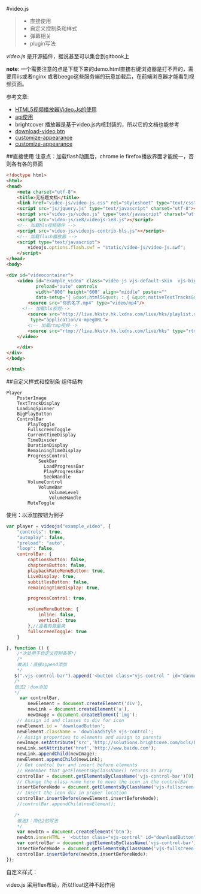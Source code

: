 #video.js 
> * 直接使用
> * 自定义控制条和样式
> * 弹幕相关
> * plugin写法

_video.js_ 是开源插件，据说甚至可以集合到gitbook上

**note**:
一个需要注意的点是下载下来的demo.html直接右键浏览器是打不开的，需要用iis或者nginx 或者beego这些服务端的玩意加载后，在前端浏览器才能看到视频页面。

参考文章:

- [HTML5视频播放器Video.Js的使用 ](http://coderlt.coding.me/2016/02/26/videojs-readme/)
- [api使用](http://docs.videojs.com/docs/api/index.html)
- brightcover 播放器是基于video.js内核封装的，所以它的文档也能参考
 - [download-video btn](http://docs.brightcove.com/en/video-cloud/brightcove-player/samples/download-video.html)
 - [customize-appearance](https://docs.brightcove.com/en/perform/brightcove-player/guides/customize-appearance.html)
 - [customize-appearance](http://docs.brightcove.com/en/video-cloud/brightcove-player/guides/customize-appearance-1x.html#specificity)

##直接使用
注意点：加载flash动画后，chrome ie firefox播放界面才能统一，否则各有各的界面
```html
<!doctype html>
<html>
<head>
    <meta charset="utf-8">
    <title>无标题文档</title>
    <link href="video-js/video-js.css" rel="stylesheet" type="text/css"/>
    <script src="js/jquery.js" type="text/javascript" charset="utf-8"></script>
    <script src="video-js/video.js" type="text/javascript" charset="utf-8"></script>
    <script src="video-js/ie8/videojs-ie8.js"></script>
    <!-- 加载hls视频插件 -->
    <script src="video-js/videojs-contrib-hls.js"></script>
    <!-- 加载flash播放器 -->
    <script type="text/javascript">
        videojs.options.flash.swf = "static/video-js/video-js.swf";
    </script>
</head>
<body>

<div id="videocontainer">
    <video id="example_video" class="video-js vjs-default-skin  vjs-big-play-centered" 
           preload="auto" controls
           width="800" height="600" align="middle" poster=""
           data-setup="{ &quot;html5&quot; : { &quot;nativeTextTracks&quot; : false } }">
        <source src="你的名字.mp4" type="video/mp4"/>
	  <!-- 加载hls视频-->
        <source src="http://live.hkstv.hk.lxdns.com/live/hks/playlist.m3u8" 
         type="application/x-mpegURL">
        <!-- 加载rtmp视频-->
        <source src="rtmp://live.hkstv.hk.lxdns.com/live/hks" type="rtmp/flv"/>
    </video>

    </div>
</div>
</body>

</html>

```
##自定义样式和控制条
组件结构
```
Player
    PosterImage
    TextTrackDisplay
    LoadingSpinner
    BigPlayButton
    ControlBar
        PlayToggle
        FullscreenToggle
        CurrentTimeDisplay
        TimeDivider
        DurationDisplay
        RemainingTimeDisplay
        ProgressControl
            SeekBar
              LoadProgressBar
              PlayProgressBar
              SeekHandle
        VolumeControl
            VolumeBar
                VolumeLevel
                VolumeHandle
        MuteToggle
```
使用：以添加按钮为例子
```js
var player = videojs("example_video", {
    "controls": true,
    "autoplay": false,
    "preload": "auto",
    "loop": false,
    controlBar: {
        captionsButton: false,
        chaptersButton: false,
        playbackRateMenuButton: true,
        LiveDisplay: true,
        subtitlesButton: false,
        remainingTimeDisplay: true,

        progressControl: true,

        volumeMenuButton: {
            inline: false,
            vertical: true
        },//竖着的音量条
        fullscreenToggle: true
    }

}, function () {
    /*次处用于自定义控制条等*/
    /*
    做法1：直接append添加
    */
   $(".vjs-control-bar").append('<button class="vjs-control " id="danmu_send_opt"><u>按钮1</u></button>');
   /*
   做法2：dom添加
   */
     var controlBar,
        newElement = document.createElement('div'),
        newLink = document.createElement('a'),
        newImage = document.createElement('img');
    // Assign id and classes to div for icon
    newElement.id = 'downloadButton';
    newElement.className = 'downloadStyle vjs-control';
    // Assign properties to elements and assign to parents
    newImage.setAttribute('src','http://solutions.brightcove.com/bcls/brightcove-player/download-video/file-download.png');
    newLink.setAttribute('href','http://www.baidu.com');
    newLink.appendChild(newImage);
    newElement.appendChild(newLink);
    // Get control bar and insert before elements
    // Remember that getElementsByClassName() returns an array
    controlBar = document.getElementsByClassName('vjs-control-bar')[0];
    // Change the class name here to move the icon in the controlBar
    insertBeforeNode = document.getElementsByClassName('vjs-fullscreen-control')[0];
    // Insert the icon div in proper location
    controlBar.insertBefore(newElement,insertBeforeNode);
    //controlBar.appendChild(newElement);
    
   /*
    做法3：简化2的写法
    */
    var newbtn = document.createElement('btn');
    newbtn.innerHTML = '<button class="vjs-control" id="downloadButton"></button>';
    var controlBar = document.getElementsByClassName('vjs-control-bar')[0];
    insertBeforeNode = document.getElementsByClassName('vjs-fullscreen-control')[0];
    controlBar.insertBefore(newbtn,insertBeforeNode);
});

```
自定义样式：

video.js 采用flex布局，所以float这种不起作用



